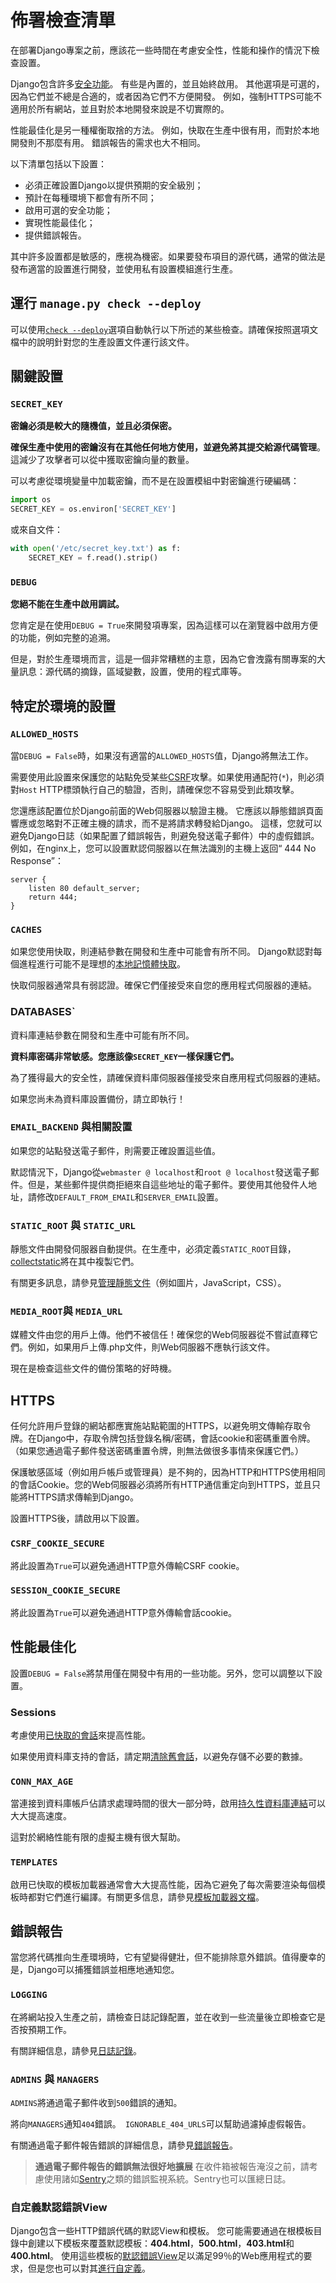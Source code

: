 # 佈署檢查清單
在部署Django專案之前，應該花一些時間在考慮安全性，性能和操作的情況下檢查設置。

Django包含許多[安全功能]。 有些是內置的，並且始終啟用。 其他選項是可選的，因為它們並不總是合適的，或者因為它們不方便開發。 例如，強制HTTPS可能不適用於所有網站，並且對於本地開發來說是不切實際的。

性能最佳化是另一種權衡取捨的方法。 例如，快取在生產中很有用，而對於本地開發則不那麼有用。 錯誤報告的需求也大不相同。

以下清單包括以下設置：
- 必須正確設置Django以提供預期的安全級別；
- 預計在每種環境下都會有所不同；
- 啟用可選的安全功能；
- 實現性能最佳化；
- 提供錯誤報告。

其中許多設置都是敏感的，應視為機密。如果要發布項目的源代碼，通常的做法是發布適當的設置進行開發，並使用私有設置模組進行生產。

## 運行 `manage.py check --deploy`
可以使用[`check --deploy`]選項自動執行以下所述的某些檢查。請確保按照選項文檔中的說明針對您的生產設置文件運行該文件。

## 關鍵設置

### `SECRET_KEY`
**密鑰必須是較大的隨機值，並且必須保密。**

**確保生產中使用的密鑰沒有在其他任何地方使用，並避免將其提交給源代碼管理**。這減少了攻擊者可以從中獲取密鑰向量的數量。

可以考慮從環境變量中加載密鑰，而不是在設置模組中對密鑰進行硬編碼：
```python
import os
SECRET_KEY = os.environ['SECRET_KEY']
```

或來自文件：
```python
with open('/etc/secret_key.txt') as f:
    SECRET_KEY = f.read().strip()
```

### `DEBUG`
**您絕不能在生產中啟用調試。**

您肯定是在使用`DEBUG = True`來開發項專案，因為這樣可以在瀏覽器中啟用方便的功能，例如完整的追溯。

但是，對於生產環境而言，這是一個非常糟糕的主意，因為它會洩露有關專案的大量訊息：源代碼的摘錄，區域變數，設置，使用的程式庫等。

## 特定於環境的設置

### `ALLOWED_HOSTS`
當`DEBUG = False`時，如果沒有適當的`ALLOWED_HOSTS`值，Django將無法工作。

需要使用此設置來保護您的站點免受某些[CSRF]攻擊。如果使用通配符(`*`)，則必須對`Host` HTTP標頭執行自己的驗證，否則，請確保您不容​​易受到此類攻擊。

您還應該配置位於Django前面的Web伺服器以驗證主機。 它應該以靜態錯誤頁面響應或忽略對不正確主機的請求，而不是將請求轉發給Django。 這樣，您就可以避免Django日誌（如果配置了錯誤報告，則避免發送電子郵件）中的虛假錯誤。 例如，在nginx上，您可以設置默認伺服器以在無法識別的主機上返回“ 444 No Response”：
```nginx
server {
    listen 80 default_server;
    return 444;
}
```

### `CACHES`
如果您使用快取，則連結參數在開發和生產中可能會有所不同。 Django默認對每個進程進行可能不是理想的[本地記憶體快取]。

快取伺服器通常具有弱認證。確保它們僅接受來自您的應用程式伺服器的連結。

### DATABASES`
資料庫連結參數在開發和生產中可能有所不同。

**資料庫密碼非常敏感。您應該像`SECRET_KEY`一樣保護它們。**

為了獲得最大的安全性，請確保資料庫伺服器僅接受來自應用程式伺服器的連結。

如果您尚未為資料庫設置備份，請立即執行！

### `EMAIL_BACKEND` 與相關設置
如果您的站點發送電子郵件，則需要正確設置這些值。

默認情況下，Django從`webmaster @ localhost`和`root @ localhost`發送電子郵件。但是，某些郵件提供商拒絕來自這些地址的電子郵件。要使用其他發件人地址，請修改`DEFAULT_FROM_EMAIL`和`SERVER_EMAIL`設置。

### `STATIC_ROOT` 與 `STATIC_URL`
靜態文件由開發伺服器自動提供。在生產中，必須定義`STATIC_ROOT`目錄，[collectstatic]將在其中複製它們。

有關更多訊息，請參見[管理靜態文件]（例如圖片，JavaScript，CSS）。

### `MEDIA_ROOT`與 `MEDIA_URL`
媒體文件由您的用戶上傳。他們不被信任！確保您的Web伺服器從不嘗試直釋它們。例如，如果用戶上傳.php文件，則Web伺服器不應執行該文件。

現在是檢查這些文件的備份策略的好時機。

## HTTPS
任何允許用戶登錄的網站都應實施站點範圍的HTTPS，以避免明文傳輸存取令牌。在Django中，存取令牌包括登錄名稱/密碼，會話cookie和密碼重置令牌。 （如果您通過電子郵件發送密碼重置令牌，則無法做很多事情來保護它們。）

保護敏感區域（例如用戶帳戶或管理員）是不夠的，因為HTTP和HTTPS使用相同的會話Cookie。您的Web伺服器必須將所有HTTP通信重定向到HTTPS，並且只能將HTTPS請求傳輸到Django。

設置HTTPS後，請啟用以下設置。

### `CSRF_COOKIE_SECURE`
將此設置為`True`可以避免通過HTTP意外傳輸CSRF cookie。

### `SESSION_COOKIE_SECURE`
將此設置為`True`可以避免通過HTTP意外傳輸會話cookie。

## 性能最佳化
設置`DEBUG = False`將禁用僅在開發中有用的一些功能。另外，您可以調整以下設置。

### Sessions
考慮使用[已快取的會話]來提高性能。 

如果使用資料庫支持的會話，請定期[清除舊會話]，以避免存儲不必要的數據。

### `CONN_MAX_AGE`
當連接到資料庫帳戶佔請求處理時間的很大一部分時，啟用[持久性資料庫連結]可以大大提高速度。

這對於網絡性能有限的虛擬主機有很大幫助。

### `TEMPLATES`
啟用已快取的模板加載器通常會大大提高性能，因為它避免了每次需要渲染每個模板時都對它們進行編譯。有關更多信息，請參見[模板加載器文檔]。

## 錯誤報告
當您將代碼推向生產環境時，它有望變得健壯，但不能排除意外錯誤。值得慶幸的是，Django可以捕獲錯誤並相應地通知您。

### `LOGGING`
在將網站投入生產之前，請檢查日誌記錄配置，並在收到一些流量後立即檢查它是否按預期工作。

有關詳細信息，請參見[日誌記錄]。

### `ADMINS`  與 `MANAGERS`
`ADMINS`將通過電子郵件收到`500`錯誤的通知。

將向`MANAGERS`通知`404`錯誤。` IGNORABLE_404_URLS`可以幫助過濾掉虛假報告。

有關通過電子郵件報告錯誤的詳細信息，請參見[錯誤報告]。

> **通過電子郵件報告的錯誤無法很好地擴展**
> 在收件箱被報告淹沒之前，請考慮使用諸如[Sentry]之類的錯誤監視系統。Sentry也可以匯總日誌。

### 自定義默認錯誤View
Django包含一些HTTP錯誤代碼的默認View和模板。 您可能需要通過在根模板目錄中創建以下模板來覆蓋默認模板：**404.html**，**500.html**，**403.html**和**400.html**。 使用這些模板的[默認錯誤View]足以滿足99％的Web應用程式的要求，但是您也可以對其[進行自定義]。

[安全功能]: https://docs.djangoproject.com/en/3.1/topics/security/
[`check --deploy`]: https://docs.djangoproject.com/en/3.1/ref/django-admin/#cmdoption-check-deploy
[CSRF]: https://en.wikipedia.org/wiki/Cross-site_request_forgery
[本地記憶體快取]: https://docs.djangoproject.com/en/3.1/topics/cache/#local-memory-caching
[collectstatic]: https://docs.djangoproject.com/en/3.1/ref/contrib/staticfiles/#django-admin-collectstatic
[管理靜態文件]: https://docs.djangoproject.com/en/3.1/howto/static-files/
[已快取的會話]: https://docs.djangoproject.com/en/3.1/topics/http/sessions/#cached-sessions-backend
[清除舊會話]: https://docs.djangoproject.com/en/3.1/topics/http/sessions/#clearing-the-session-store
[持久性資料庫連結]: https://docs.djangoproject.com/en/3.1/ref/databases/#persistent-database-connections
[模板加載器文檔]: https://docs.djangoproject.com/en/3.1/ref/templates/api/#template-loaders
[日誌記錄]: https://docs.djangoproject.com/en/3.1/topics/logging/
[錯誤報告]: https://docs.djangoproject.com/en/3.1/howto/error-reporting/
[Sentry]: https://docs.sentry.io/
[默認錯誤View]: https://docs.djangoproject.com/en/3.1/ref/views/#error-views
[進行自定義]: https://docs.djangoproject.com/en/3.1/topics/http/views/#customizing-error-views